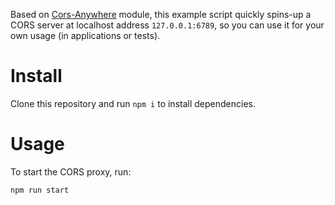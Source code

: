 Based on [Cors-Anywhere](https://github.com/Rob--W/cors-anywherehttps://github.com/Rob--W/cors-anywhere) module, this example script quickly spins-up a CORS server at localhost address `127.0.0.1:6789`, so you can use it for your own usage (in applications or tests).

# Install
Clone this repository and run `npm i` to install dependencies.

# Usage
To start the CORS proxy, run:
```
npm run start
```
